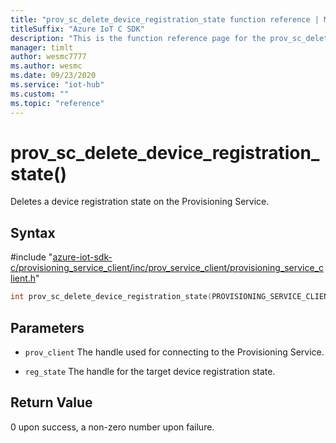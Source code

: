```yaml
---                             
title: "prov_sc_delete_device_registration_state function reference | Microsoft Docs" 
titleSuffix: "Azure IoT C SDK"            
description: "This is the function reference page for the prov_sc_delete_device_registration_state() function in the Azure IoT C SDK. This SDK is used with Azure IoT Hub and Azure IoT Hub Device Provisioning Service"            
manager: timlt                 
author: wesmc7777              
ms.author: wesmc               
ms.date: 09/23/2020                    
ms.service: "iot-hub"             
ms.custom: ""                
ms.topic: "reference"        
---                            
```


# prov_sc_delete_device_registration_state()

Deletes a device registration state on the Provisioning Service.

## Syntax

\#include "[azure-iot-sdk-c/provisioning_service_client/inc/prov_service_client/provisioning_service_client.h](../provisioning-service-client-h.md)"  
```C
int prov_sc_delete_device_registration_state(PROVISIONING_SERVICE_CLIENT_HANDLE  MU_C2);
```

## Parameters
* `prov_client` The handle used for connecting to the Provisioning Service. 

* `reg_state` The handle for the target device registration state.

## Return Value
0 upon success, a non-zero number upon failure.

